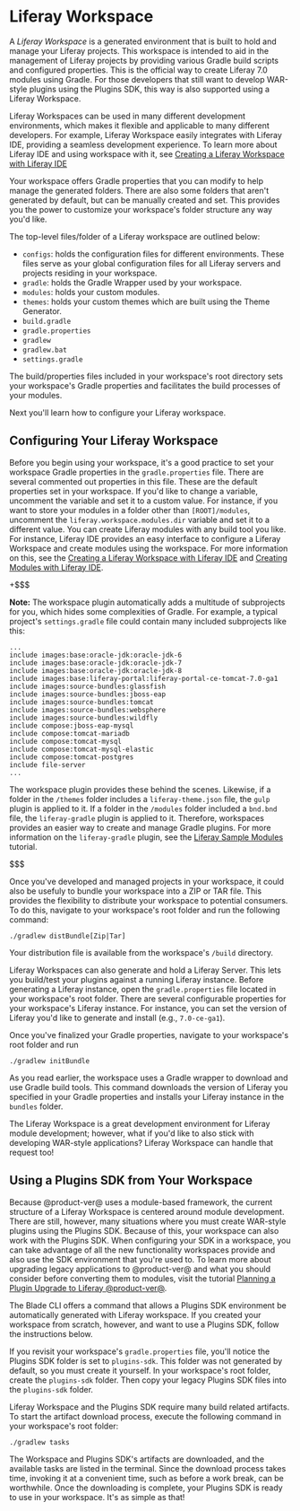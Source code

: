 # Liferay Workspace [](id=liferay-workspace)

A *Liferay Workspace* is a generated environment that is built to hold and
manage your Liferay projects. This workspace is intended to aid in the
management of Liferay projects by providing various Gradle build scripts and
configured properties. This is the official way to create Liferay 7.0 modules
using Gradle. For those developers that still want to develop WAR-style plugins
using the Plugins SDK, this way is also supported using a Liferay Workspace.

Liferay Workspaces can be used in many different development environments, which
makes it flexible and applicable to many different developers. For example,
Liferay Workspace easily integrates with Liferay IDE, providing a seamless
development experience. To learn more about Liferay IDE and using workspace with
it, see
[Creating a Liferay Workspace with Liferay IDE](/develop/tutorials/-/knowledge_base/7-0/creating-a-liferay-workspace-with-liferay-ide)

Your workspace offers Gradle properties that you can modify to help manage the
generated folders. There are also some folders that aren't generated by
default, but can be manually created and set. This provides you the power to
customize your workspace's folder structure any way you'd like.

The top-level files/folder of a Liferay workspace are outlined below:

- `configs`: holds the configuration files for different environments. These
  files serve as your global configuration files for all Liferay servers and
  projects residing in your workspace.
- `gradle`: holds the Gradle Wrapper used by your workspace.
- `modules`: holds your custom modules.
- `themes`: holds your custom themes which are built using the Theme Generator.
- `build.gradle`
- `gradle.properties`
- `gradlew`
- `gradlew.bat`
- `settings.gradle`

The build/properties files included in your workspace's root directory sets your
workspace's Gradle properties and facilitates the build processes of your
modules.

Next you'll learn how to configure your Liferay workspace.

## Configuring Your Liferay Workspace [](id=configuring-your-liferay-workspace)

Before you begin using your workspace, it's a good practice to set your
workspace Gradle properties in the `gradle.properties` file. There are several
commented out properties in this file. These are the default properties set in
your workspace. If you'd like to change a variable, uncomment the variable and
set it to a custom value. For instance, if you want to store your modules in a
folder other than `[ROOT]/modules`, uncomment the
`liferay.workspace.modules.dir` variable and set it to a different value. You
can create Liferay modules with any build tool you like. For instance, Liferay
IDE provides an easy interface to configure a Liferay Workspace and create
modules using the workspace. For more information on this, see the 
[Creating a Liferay Workspace with Liferay IDE](/develop/tutorials/-/knowledge_base/7-0/creating-a-liferay-workspace-with-liferay-ide)
and
[Creating Modules with Liferay IDE](/develop/tutorials/-/knowledge_base/7-0/creating-modules-with-liferay-ide).

+$$$

**Note:** The workspace plugin automatically adds a multitude of subprojects for
you, which hides some complexities of Gradle. For example, a typical project's
`settings.gradle` file could contain many included subprojects like this:

    ...
    include images:base:oracle-jdk:oracle-jdk-6
    include images:base:oracle-jdk:oracle-jdk-7
    include images:base:oracle-jdk:oracle-jdk-8
    include images:base:liferay-portal:liferay-portal-ce-tomcat-7.0-ga1
    include images:source-bundles:glassfish
    include images:source-bundles:jboss-eap
    include images:source-bundles:tomcat
    include images:source-bundles:websphere
    include images:source-bundles:wildfly
    include compose:jboss-eap-mysql
    include compose:tomcat-mariadb
    include compose:tomcat-mysql
    include compose:tomcat-mysql-elastic
    include compose:tomcat-postgres
    include file-server
    ...

The workspace plugin provides these behind the scenes. Likewise, if a folder in
the `/themes` folder includes a `liferay-theme.json` file, the `gulp` plugin is
applied to it. If a folder in the `/modules` folder included a `bnd.bnd` file,
the `liferay-gradle` plugin is applied to it. Therefore, workspaces provides an
easier way to create and manage Gradle plugins. For more information on the
`liferay-gradle` plugin, see the
[Liferay Sample Modules](/develop/tutorials/-/knowledge_base/7-0/liferay-sample-modules)
tutorial.

$$$

Once you've developed and managed projects in your workspace, it could also be
usefuly to bundle your workspace into a ZIP or TAR file. This provides the
flexibility to distribute your workspace to potential consumers. To do this,
navigate to your workspace's root folder and run the following command:

    ./gradlew distBundle[Zip|Tar]

Your distribution file is available from the workspace's `/build` directory.

Liferay Workspaces can also generate and hold a Liferay Server. This lets you
build/test your plugins against a running Liferay instance. Before generating a
Liferay instance, open the `gradle.properties` file located in your workspace's
root folder. There are several configurable properties for your workspace's
Liferay instance. For instance, you can set the version of Liferay you'd like to
generate and install (e.g., `7.0-ce-ga1`).

Once you've finalized your Gradle properties, navigate to your workspace's root
folder and run

    ./gradlew initBundle

As you read earlier, the workspace uses a Gradle wrapper to download and use
Gradle build tools. This command downloads the version of Liferay you specified
in your Gradle properties and installs your Liferay instance in the `bundles`
folder.

The Liferay Workspace is a great development environment for Liferay module
development; however, what if you'd like to also stick with developing WAR-style
applications? Liferay Workspace can handle that request too!

## Using a Plugins SDK from Your Workspace [](id=using-a-plugins-sdk-from-your-workspace)

Because @product-ver@ uses a module-based framework, the current structure of a
Liferay Workspace is centered around module development. There are still,
however, many situations where you must create WAR-style plugins using the
Plugins SDK. Because of this, your workspace can also work with the Plugins SDK.
When configuring your SDK in a workspace, you can take advantage of all the new
functionality workspaces provide and also use the SDK environment that you're
used to. To learn more about upgrading legacy applications to @product-ver@ and
what you should consider before converting them to modules, visit the tutorial
[Planning a Plugin Upgrade to Liferay @product-ver@](/develop/tutorials/-/knowledge_base/7-0/migrating-existing-code-to-liferay-7).

The Blade CLI offers a command that allows a Plugins SDK environment be
automatically generated with Liferay workspace. If you created your workspace
from scratch, however, and want to use a Plugins SDK, follow the instructions
below.

If you revisit your workspace's `gradle.properties` file, you'll notice the
Plugins SDK folder is set to `plugins-sdk`. This folder was not generated by
default, so you must create it yourself. In your workspace's root
folder, create the `plugins-sdk` folder. Then copy your legacy Plugins SDK
files into the `plugins-sdk` folder.

Liferay Workspace and the Plugins SDK require many build related artifacts. To
start the artifact download process, execute the following command in your
workspace's root folder:

    ./gradlew tasks

The Workspace and Plugins SDK's artifacts are downloaded, and the available
tasks are listed in the terminal. Since the download process takes time,
invoking it at a convenient time, such as before a work break, can be
worthwhile. Once the downloading is complete, your Plugins SDK is ready to use
in your workspace. It's as simple as that!
